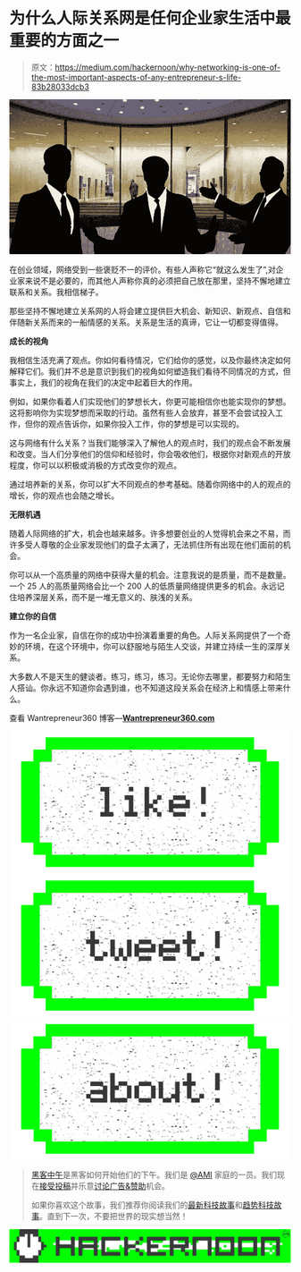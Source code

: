 # 为什么人际关系网是任何企业家生活中最重要的方面之一

> 原文：<https://medium.com/hackernoon/why-networking-is-one-of-the-most-important-aspects-of-any-entrepreneur-s-life-83b28033dcb3>

![](img/982177b62169526e8ba510cc82173275.png)

在创业领域，网络受到一些褒贬不一的评价。有些人声称它“就这么发生了”,对企业家来说不是必要的，而其他人声称你真的必须把自己放在那里，坚持不懈地建立联系和关系。我相信梯子。

那些坚持不懈地建立关系网的人将会建立提供巨大机会、新知识、新观点、自信和伴随新关系而来的一船情感的关系。关系是生活的真谛，它让一切都变得值得。

**成长的视角**

我相信生活充满了观点。你如何看待情况，它们给你的感觉，以及你最终决定如何解释它们。我们并不总是意识到我们的视角如何塑造我们看待不同情况的方式，但事实上，我们的视角在我们的决定中起着巨大的作用。

例如，如果你看着人们实现他们的梦想长大，你更可能相信你也能实现你的梦想。这将影响你为实现梦想而采取的行动。虽然有些人会放弃，甚至不会尝试投入工作，但你的观点告诉你，如果你投入工作，你的梦想是可以实现的。

这与网络有什么关系？当我们能够深入了解他人的观点时，我们的观点会不断发展和改变。当人们分享他们的信仰和经验时，你会吸收他们，根据你对新观点的开放程度，你可以以积极或消极的方式改变你的观点。

通过培养新的关系，你可以扩大不同观点的参考基础。随着你网络中的人的观点的增长，你的观点也会随之增长。

**无限机遇**

随着人际网络的扩大，机会也越来越多。许多想要创业的人觉得机会来之不易，而许多受人尊敬的企业家发现他们的盘子太满了，无法抓住所有出现在他们面前的机会。

你可以从一个高质量的网络中获得大量的机会。注意我说的是质量，而不是数量。一个 25 人的高质量网络会比一个 200 人的低质量网络提供更多的机会。永远记住培养深层关系，而不是一堆无意义的、肤浅的关系。

**建立你的自信**

作为一名企业家，自信在你的成功中扮演着重要的角色。人际关系网提供了一个奇妙的环境，在这个环境中，你可以舒服地与陌生人交谈，并建立持续一生的深厚关系。

大多数人不是天生的健谈者。练习，练习，练习。无论你去哪里，都要努力和陌生人搭讪。你永远不知道你会遇到谁，也不知道这段关系会在经济上和情感上带来什么。

查看 Wantrepreneur360 博客—[**Wantrepreneur360.com**](http://wantrepreneur360.com)

[![](img/50ef4044ecd4e250b5d50f368b775d38.png)](http://bit.ly/HackernoonFB)[![](img/979d9a46439d5aebbdcdca574e21dc81.png)](https://goo.gl/k7XYbx)[![](img/2930ba6bd2c12218fdbbf7e02c8746ff.png)](https://goo.gl/4ofytp)

> [黑客中午](http://bit.ly/Hackernoon)是黑客如何开始他们的下午。我们是 [@AMI](http://bit.ly/atAMIatAMI) 家庭的一员。我们现在[接受投稿](http://bit.ly/hackernoonsubmission)并乐意[讨论广告&赞助](mailto:partners@amipublications.com)机会。
> 
> 如果你喜欢这个故事，我们推荐你阅读我们的[最新科技故事](http://bit.ly/hackernoonlatestt)和[趋势科技故事](https://hackernoon.com/trending)。直到下一次，不要把世界的现实想当然！

[![](img/be0ca55ba73a573dce11effb2ee80d56.png)](https://goo.gl/Ahtev1)